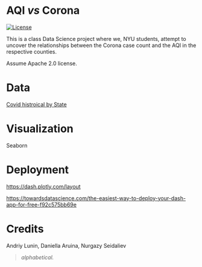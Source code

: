 # AQI _vs_ Corona




[![License](https://img.shields.io/badge/License-Apache%202.0-blue.svg)](https://github.com/moon1ock/AQI_vs_Corona/blob/main/LICENSE)


This is a class Data Science project where we, NYU students, attempt to uncover the relationships between the Corona case count and the AQI in the respective counties.

Assume Apache 2.0 license.

# Data

[Covid histroical by State](https://covidtracking.com/data/download/all-states-history.csv)


# Visualization

Seaborn


# Deployment 

https://dash.plotly.com/layout

https://towardsdatascience.com/the-easiest-way-to-deploy-your-dash-app-for-free-f92c575bb69e


# Credits 

Andriy Lunin, Daniella Aruina, Nurgazy Seidaliev 
> _alphabetical._ 
